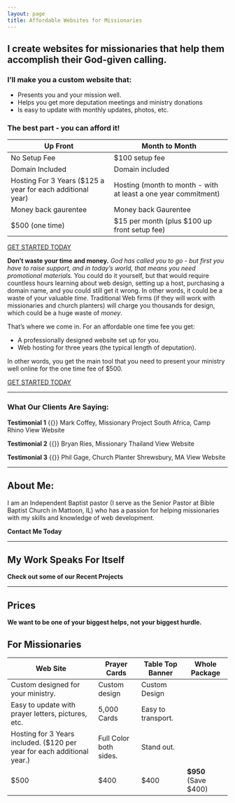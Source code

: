```yaml
---
layout: page
title: Affordable Websites for Missionaries
---
```



## I create websites for missionaries that help them accomplish their God-given calling.
### I’ll make you a custom website that:

- Presents you and your mission well.
- Helps you get more deputation meetings and ministry donations
- Is easy to update with monthly updates, photos, etc.

### The best part - you can afford it!




| **Up Front**                                               | **Month to Month**                                             |
| ---------------------------------------------------------- | -------------------------------------------------------------- |
| No Setup Fee                                               | $100 setup fee                                                 |
| Domain Included                                            | Domain included                                                |
| Hosting For 3 Years ($125 a year for each additional year) | Hosting (month to month - with at least a one year commitment) |
| Money back gaurentee                                       | Money back Gaurentee                                           |
| $500 (one time)                                            | $15 per month (plus $100 up front setup fee)                   |



<a class="button" href="http://ryanhaydenwebsites.com/contact.html">GET STARTED TODAY</a> 

**Don’t waste your time and money.** *God has called you to go - but first you have to raise support, and in today’s world, that means you need promotional materials.*  You could do it yourself, but that would require countless hours learning about web design, setting up a host, purchasing a domain name, and you could still get it wrong.  In other words, it could be a waste of your valuable *time*.  Traditional Web firms (if they will work with missionaries and church planters) will charge you thousands for design, which could be a huge waste of *money*.

That’s where we come in.  For an affordable one time fee you get:


- A professionally designed website set up for you.
- Web hosting for three years (the typical length of deputation). 

In other words, you get the main tool that you need to present your ministry well online for the one time fee of $500.    

<a class="button" href="http://ryanhaydenwebsites.com/contact.html">GET STARTED TODAY</a> 


----------

### What Our Clients Are Saying:

**Testimonial 1**
{{}}
Mark Coffey, Missionary
Project South Africa, Camp Rhino
View Website

**Testimonial 2**
{{}}
Bryan Ries, Missionary
Thailand
View Website

**Testimonial 3**
{{}}
Phil Gage, Church Planter
Shrewsbury, MA
View Website


----------
## About Me:

I am an Independent Baptist pastor (I serve as the Senior Pastor at Bible Baptist Church in Mattoon, IL) who has a passion for helping missionaries with my skills and knowledge of web development.


**Contact Me Today**

----------


## My Work Speaks For Itself

**Check out some of our Recent Projects**




----------
## Prices

**We want to be one of your biggest helps, not your biggest hurdle.**


## For Missionaries
| **Web Site**                                                            | **Prayer Cards**       | **Table Top Banner** | **Whole Package**    |
| ----------------------------------------------------------------------- | ---------------------- | -------------------- | -------------------- |
| Custom designed for your ministry.                                      | Custom design          | Custom Design        |                      |
| Easy to update with prayer letters, pictures, etc.                      | 5,000 Cards            | Easy to transport.   |                      |
| Hosting for 3 Years included. ($120 per year for each additional year.) | Full Color both sides. | Stand out.           |                      |
| $500                                                                    | $400                   | $400                 | **$950** (Save $400) |
